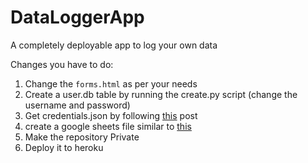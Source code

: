 # DataLoggerApp

A completely deployable app to log your own data

Changes you have to do:
1. Change the `forms.html` as per your needs
2. Create a user.db table by running the create.py script (change the username and password)
3. Get credentials.json by following [this](https://techwithtim.net/tutorials/google-sheets-python-api-tutorial/) post
4. create a google sheets file similar to [this](https://docs.google.com/spreadsheets/d/e/2PACX-1vQVbBXL9vFedEI0RP1t5Bm9eFZxwvH9_Z87Xjs3gO9oG_FucvT1BAA1Km-wedi6mrnaWRHQHKM5vXGy/pubhtml)
5. Make the repository Private
6. Deploy it to heroku
